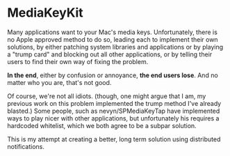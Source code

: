 # MediaKeyKit

Many applications want to your Mac's media keys. Unfortunately, there is no Apple approved method to do so, leading each to implement their own solutions, by either patching system libraries and applications or by playing a "trump card" and blocking out all other applications, or by telling their users to find their own way of fixing the problem.

**In the end**, either by confusion or annoyance, **the end users lose**. And no matter who you are, that's not good.

Of course, we're not all idiots. (though, one might argue that I am, my previous work on this problem implemented the trump method I've already blasted.) Some people, such as nevyn/SPMediaKeyTap have implemented ways to play nicer with other applications, but unfortunately his requires a hardcoded whitelist, which we both agree to be a subpar solution.

This is my attempt at creating a better, long term solution using distributed notifications.
